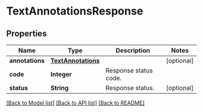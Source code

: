 ﻿
# TextAnnotationsResponse


## Properties
Name | Type | Description | Notes
------------ | ------------- | ------------- | -------------
**annotations** | [**TextAnnotations**](TextAnnotations.md) |  | [optional]
**code** | **Integer** | Response status code. | 
**status** | **String** | Response status. | [optional]


[[Back to Model list]](../README.md#documentation-for-models) [[Back to API list]](../README.md#documentation-for-api-endpoints) [[Back to README]](../README.md)


